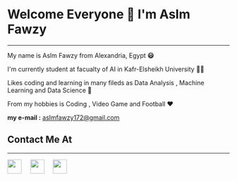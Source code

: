# Welcome Everyone 👋 I'm Aslm Fawzy
---------
 My name is Aslm Fawzy from Alexandria, Egypt  **😃**
 
 I'm currently student at facualty of AI in Kafr-Elsheikh University 👨‍💼
 
 Likes coding and learning in many fileds as Data Analysis , Machine Learning and Data Science 🥰

From my hobbies is Coding , Video Game and Football ❤️

**my e-mail :** aslmfawzy172@gmail.com

## Contact Me At
---------

<a href="https://www.linkedin.com/in/aslm-fawzy-3b808b1b7/"><img height="32" width="32" src="https://upload.wikimedia.org/wikipedia/commons/thumb/c/ca/LinkedIn_logo_initials.png/600px-LinkedIn_logo_initials.png" /></a>&nbsp;&nbsp;&nbsp;&nbsp;
<a href="aslmfawzy172@gmail.com
"><img height="32" width="32" src="https://upload.wikimedia.org/wikipedia/commons/thumb/7/7e/Gmail_icon_%282020%29.svg/1024px-Gmail_icon_%282020%29.svg.png" /></a>&nbsp;&nbsp;&nbsp;&nbsp;
<a href="https://www.facebook.com/aslm.fawzy/"><img height="32" width="32" src="https://brandlogos.net/wp-content/uploads/2021/04/facebook-icon.png" /></a>&nbsp;&nbsp;&nbsp;&nbsp;
